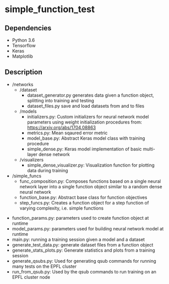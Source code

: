 # simple_function_test

## Dependencies
* Python 3.6
* Tensorflow
* Keras
* Matplotlib

## Description
* /networks
  * /dataset
    - dataset_generator.py generates data given a function object, splitting into training and testing
	- dataset_files.py save and load datasets from and to files
  * /models
    - initializers.py: Custom initializers for neural network model parameters using weight initialization procedures from: https://arxiv.org/abs/1704.08863
	- metrics.py: Mean sqaured error metric
	- model_base.py: Abstract Keras model class with training procedure
	- simple_dense.py: Keras model implementation of basic multi-layer dense network
  * /visualizers
    - simple_dense_visualizer.py: Visualization function for plotting data during training
* /simple_funcs
  - func_composition.py: Composes functions based on a single neural network layer into a single function object similar to a random dense neural network
  - function_base.py: Abstract base class for function objectives
  - step_funcs.py: Creates a function object for a step function of varying complexity, i.e. simple functions
- function_params.py: parameters used to create function object at runtime
- model_params.py: parameters used for building neural network model at runtime
- main.py: running a training session given a model and a dataset
- generate_test_data.py: generate dataset files from a function object
- generate_stats_plots.py: Generate statistics and plots from a training session
- generate_qsubs.py: Used for generating qsub commands for running many tests on the EPFL cluster
- run_from_qsub.py: Used by the qsub commands to run training on an EPFL cluster node
